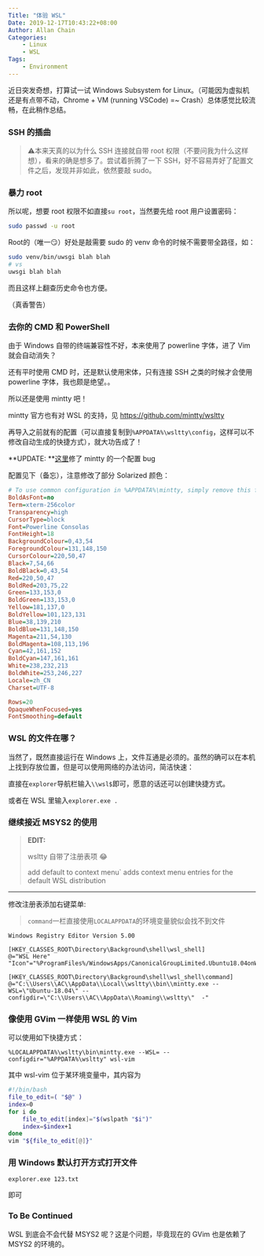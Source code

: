 ```yaml
---
Title: "体验 WSL"
Date: 2019-12-17T10:43:22+08:00
Author: Allan Chain
Categories:
    - Linux
    - WSL
Tags: 
    - Environment
---
```


近日突发奇想，打算试一试 Windows Subsystem for Linux。（可能因为虚拟机还是有点带不动，Chrome + VM (running VSCode) =~ Crash）总体感觉比较流畅，在此稍作总结。

### SSH 的插曲

> :warning:本来天真的以为什么 SSH 连接就自带 root 权限（不要问我为什么这样想），看来的确是想多了。尝试着折腾了一下 SSH，好不容易弄好了配置文件之后，发现并非如此，依然要敲 sudo。

### 暴力 root

所以呢，想要 root 权限不如直接`su root`，当然要先给 root 用户设置密码：

```bash
sudo passwd -u root
```

Root的（唯一:smirk:）好处是敲需要 sudo 的 venv 命令的时候不需要带全路径，如：

```bash
sudo venv/bin/uwsgi blah blah
# vs
uwsgi blah blah
```

而且这样上翻查历史命令也方便。

（真香警告）

### 去你的 CMD 和 PowerShell

由于 Windows 自带的终端兼容性不好，本来使用了 powerline 字体，进了 Vim 就会自动消失？

还有平时使用 CMD 时，还是默认使用宋体，只有连接 SSH 之类的时候才会使用 powerline 字体，我也颇是绝望。。

所以还是使用 mintty 吧！

mintty 官方也有对 WSL 的支持，见 <https://github.com/mintty/wsltty>

再导入之前就有的配置（可以直接复制到`%APPDATA%\wsltty\config`，这样可以不修改自动生成的快捷方式），就大功告成了！

**UPDATE: **[这里](tmux-intro/index.md#border-chaos)修了 mintty 的一个配置 bug

配置见下（备忘），注意修改了部分 Solarized 颜色：

```ini
# To use common configuration in %APPDATA%\mintty, simply remove this file
BoldAsFont=no
Term=xterm-256color
Transparency=high
CursorType=block
Font=Powerline Consolas
FontHeight=18
BackgroundColour=0,43,54
ForegroundColour=131,148,150
CursorColour=220,50,47
Black=7,54,66
BoldBlack=0,43,54
Red=220,50,47
BoldRed=203,75,22
Green=133,153,0
BoldGreen=133,153,0
Yellow=181,137,0
BoldYellow=101,123,131
Blue=38,139,210
BoldBlue=131,148,150
Magenta=211,54,130
BoldMagenta=108,113,196
Cyan=42,161,152
BoldCyan=147,161,161
White=238,232,213
BoldWhite=253,246,227
Locale=zh_CN
Charset=UTF-8

Rows=20
OpaqueWhenFocused=yes
FontSmoothing=default
```

### WSL 的文件在哪？

当然了，既然直接运行在 Windows 上，文件互通是必须的。虽然的确可以在本机上找到存放位置，但是可以使用网络的办法访问，简洁快速：

直接在`explorer`导航栏输入`\\wsl$`即可，愿意的话还可以创建快捷方式。

或者在 WSL 里输入`explorer.exe .`

### 继续接近 MSYS2 的使用

> **EDIT:**
>
> wsltty 自带了注册表项 :joy:
>
> add default to context menu` adds context menu entries for the default WSL distribution

---

修改注册表添加右键菜单:

> `command`一栏直接使用`LOCALAPPDATA`的环境变量貌似会找不到文件

```reg
Windows Registry Editor Version 5.00

[HKEY_CLASSES_ROOT\Directory\Background\shell\wsl_shell]
@="WSL Here"
"Icon"="%ProgramFiles%/WindowsApps/CanonicalGroupLimited.Ubuntu18.04onWindows_1804.2019.522.0_x64__79rhkp1fndgsc/ubuntu1804.exe"

[HKEY_CLASSES_ROOT\Directory\Background\shell\wsl_shell\command]
@="C:\\Users\\AC\\AppData\\Local\\wsltty\\bin\\mintty.exe --WSL=\"Ubuntu-18.04\" --configdir=\"C:\\Users\\AC\\AppData\\Roaming\\wsltty\"  -"
```

### 像使用 GVim 一样使用 WSL 的 Vim

可以使用如下快捷方式：

```shell
%LOCALAPPDATA%\wsltty\bin\mintty.exe --WSL= --configdir="%APPDATA%\wsltty" wsl-vim
```

其中 wsl-vim 位于某环境变量中，其内容为

```bash
#!/bin/bash
file_to_edit=( "$@" )
index=0
for i do
    file_to_edit[index]="$(wslpath "$i")"
    index=$index+1
done
vim "${file_to_edit[@]}"
```

### 用 Windows 默认打开方式打开文件

```shell
explorer.exe 123.txt
```

即可

### To Be Continued

WSL 到底会不会代替 MSYS2 呢？这是个问题，毕竟现在的 GVim 也是依赖了 MSYS2 的环境的。